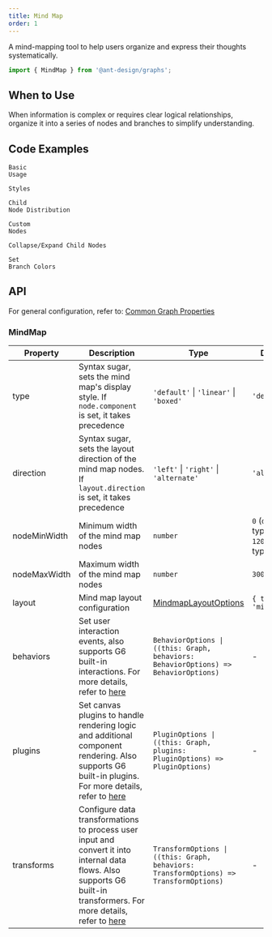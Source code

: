 ```yaml
---
title: Mind Map
order: 1
---
```


A mind-mapping tool to help users organize and express their thoughts systematically.

```js
import { MindMap } from '@ant-design/graphs';
```

## When to Use

When information is complex or requires clear logical relationships, organize it into a series of nodes and branches to simplify understanding.

## Code Examples

<code id="demo-mind-map-default" src="./demos/mind-map/default.tsx" description="A simple demonstration.">Basic Usage</code>

<code id="demo-mind-map-type" src="./demos/mind-map/type.tsx" description="Use the `type` syntax to apply preset styles: linear style and boxed style.">Styles</code>

<code id="demo-mind-map-direction" src="./demos/mind-map/direction.tsx" description="Set `direction` to `right` or `left` to distribute child nodes on the right or left. If `direction` is not set, the default is free distribution.">Child Node Distribution</code>

<code id="demo-mind-map-custom-node" src="./demos/mind-map/custom-node.tsx" description="Customize nodes using `node.component`, in conjunction with `node.size`.">Custom Nodes</code>

<code id="demo-mind-map-collapse-expand" src="./demos/mind-map/collapse-expand.tsx" description="
Adjust the `collapse-expand-react-node` interaction configuration to control expand/collapse behavior for child nodes.<br> - `enable`: Whether to enable the interaction, type is `boolean | ((data: NodeData) => boolean)`, default is `false` <br> - `trigger`: The element that triggers node collapse/expand; `'icon'` triggers on icon click, `'node'` triggers on node click, and `HTMLElement` allows custom elements, default is `'icon'` <br> - `direction`: Collapse/expand neighbor nodes in the specified direction, `'in'` for predecessor nodes, `'out'` for successor nodes, and `'both'` for both predecessors and successors, default is `'out'` <br> - `iconType`: Built-in icon options, either `'plus-minus'` or `'arrow-count'` <br> - `iconRender`: Render function to customize the collapse/expand icon, takes `isCollapsed` (whether the node is collapsed) and `data` (node data) as parameters, returns a custom icon <br> - `iconPlacement`: Icon position relative to the node, can be `'left'`, `'right'`, `'top'`, or `'bottom'`, default is `'bottom'` <br> - `iconOffsetX/iconOffsetY`: Horizontal/vertical offset for the icon relative to the node, default is `0` <br> - `iconClassName/iconStyle`: CSS class name and inline styles for the icon <br> - `refreshLayout`: Whether to refresh the layout after each collapse/expand operation
">Collapse/Expand Child Nodes</code>

<code id="demo-mind-map-color" src="./demos/mind-map/color.tsx" description="The `assign-color-by-branch` feature allows branch differentiation by modifying `colors` to assign different colors to the mind map branches.">Set Branch Colors</code>

## API

For general configuration, refer to: [Common Graph Properties](./graphs/overview#common-graph-properties)

### MindMap

| Property | Description | Type | Default |
| --- | --- | --- | --- |
| type | Syntax sugar, sets the mind map's display style. If `node.component` is set, it takes precedence | `'default'` \| `'linear'` \| `'boxed'` | `'default'` |
| direction | Syntax sugar, sets the layout direction of the mind map nodes. If `layout.direction` is set, it takes precedence | `'left'` \| `'right'` \| `'alternate'` | `'alternate'` |
| nodeMinWidth | Minimum width of the mind map nodes | `number` | `0` (`default` type) <br> `120` (`boxed` type) |
| nodeMaxWidth | Maximum width of the mind map nodes | `number` | `300` |
| layout | Mind map layout configuration | [MindmapLayoutOptions](https://g6.antv.antgroup.com/en/api/layouts/mindmaplayout) | `{ type: 'mindmap' }` |
| behaviors | Set user interaction events, also supports G6 built-in interactions. For more details, refer to [here](https://g6.antv.antgroup.com/en/api/behaviors/brush-select) | `BehaviorOptions \| ((this: Graph, behaviors: BehaviorOptions) => BehaviorOptions)` | - |
| plugins   | Set canvas plugins to handle rendering logic and additional component rendering. Also supports G6 built-in plugins. For more details, refer to [here](https://g6.antv.antgroup.com/en/api/plugins/background) | `PluginOptions \| ((this: Graph, plugins: PluginOptions) => PluginOptions)` | - |
| transforms | Configure data transformations to process user input and convert it into internal data flows. Also supports G6 built-in transformers. For more details, refer to [here](https://g6.antv.antgroup.com/en/api/transforms/map-node-size) | `TransformOptions \| ((this: Graph, behaviors: TransformOptions) => TransformOptions)` | - |
